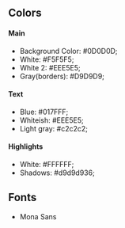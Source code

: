 
## Colors 

#### Main
- Background Color: #0D0D0D;
- White: #F5F5F5;
- White 2: #EEE5E5;
- Gray(borders): #D9D9D9;


#### Text
- Blue: #017FFF;
- Whiteish: #EEE5E5;
- Light gray: #c2c2c2;

#### Highlights
- White: #FFFFFF;
- Shadows: #d9d9d936;



## Fonts
- Mona Sans
